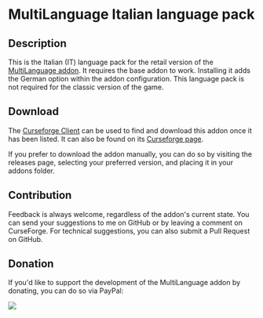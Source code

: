 # MultiLanguage Italian language pack

## Description
This is the Italian (IT) language pack for the retail version of the [MultiLanguage addon](https://www.curseforge.com/wow/addons/multilanguage). It requires the base addon to work. Installing it adds the German option within the addon configuration. This language pack is not required for the classic version of the game.

## Download
The [Curseforge Client](https://curseforge.overwolf.com/) can be used to find and download this addon once it has been listed. It can also be found on its [Curseforge page](https://www.curseforge.com/wow/addons/multilanguage-italian-language-pack).

If you prefer to download the addon manually, you can do so by visiting the releases page, selecting your preferred version, and placing it in your addons folder.

## Contribution
Feedback is always welcome, regardless of the addon's current state. You can send your suggestions to me on GitHub or by leaving a comment on CurseForge. For technical suggestions, you can also submit a Pull Request on GitHub.

## Donation
If you'd like to support the development of the MultiLanguage addon by donating, you can do so via PayPal:

<a href='https://www.paypal.com/donate/?hosted_button_id=7DQWLKGFDJNBQ'><img src="https://www.paypalobjects.com/en_US/i/btn/btn_donate_LG.gif"/></a>
